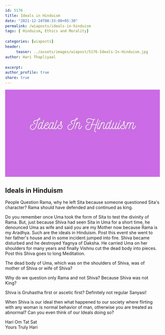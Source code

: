 ```yaml
--- 
id: 5176 
title: Ideals in Hinduism
date: "2021-12-24T08:33:00+05:30"
permalink: /wiaposts/ideals-in-hinduism
tags: [ Hinduism, Ethics and Morality]    

categories: [wiaposts] 
header:
     teaser: ../assets/images/wiapost/5176-Ideals-In-Hinduism.jpg
author: Hari Thapliyaal 

excerpt:  
author_profile: true 
share: true 
---
```


![Ideals in Hinduism](../assets/images/wiapost/5176-Ideals-In-Hinduism.jpg)     
   
## Ideals in Hinduism   
   
People Question Rama, why he left Sita because someone questioned Sita's character? Rama should have defended and continued as king.    
    
Do you remember once Uma took the form of Sita to test the divinity of Rama. But, just because Shiva had seen Sita in Uma for a short time, he denounced Uma as wife and said you are my Mother now because Rama is my Aradhya. Such are the ideals in Hinduism. Post this event she went to her father's house and in some incident jumped into fire. Shiva became disturbed and he destroyed Yagnya of Daksha. He carried Uma on her shoulders for many years and finally Vishnu cut the dead body into pieces. Post this Shiva goes to long Meditation.     
    
The dead body of Uma, which was on the shoulders of Shiva, was of mother of Shiva or wife of Shiva?     
    
Why do we question only Rama and not Shiva? Because Shiva was not King?     
    
Shiva is Gruhastha first or ascetic first? Definitely not regular Sanyasi!     
    
When Shiva is our ideal then what happened to our society where flirting with any woman is normal behavior of man, otherwise you are treated as abnormal? Can you even think of our Ideals doing so?     
    
Hari Om Tat Sat     
Yours Truly Hari    
